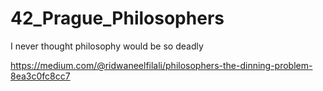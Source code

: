 # 42_Prague_Philosophers
I never thought philosophy would be so deadly


https://medium.com/@ridwaneelfilali/philosophers-the-dinning-problem-8ea3c0fc8cc7

